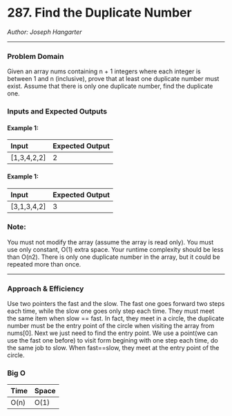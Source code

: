 # 287. Find the Duplicate Number

*Author: Joseph Hangarter*

---

### Problem Domain
Given an array nums containing n + 1 integers where each integer is between 1 and n (inclusive), prove that at least one duplicate number must exist. Assume that there is only one duplicate number, find the duplicate one.

### Inputs and Expected Outputs

#### Example 1:  
| Input | Expected Output |
| :----------- | :----------- |
| [1,3,4,2,2] | 2 |

#### Example 1:  
| Input | Expected Output |
| :----------- | :----------- |
| [3,1,3,4,2] | 3 |

### Note:
You must not modify the array (assume the array is read only).
You must use only constant, O(1) extra space.
Your runtime complexity should be less than O(n2).
There is only one duplicate number in the array, but it could be repeated more than once.

---

### Approach & Efficiency
Use two pointers the fast and the slow. The fast one goes forward two steps each time, while the slow one goes only step each time. They must meet the same item when slow == fast. In fact, they meet in a circle, the duplicate number must be the entry point of the circle when visiting the array from nums[0]. Next we just need to find the entry point. We use a point(we can use the fast one before) to visit form begining with one step each time, do the same job to slow. When fast==slow, they meet at the entry point of the circle.

### Big O

| Time | Space |
| :----------- | :----------- |
| O(n) | O(1) |

